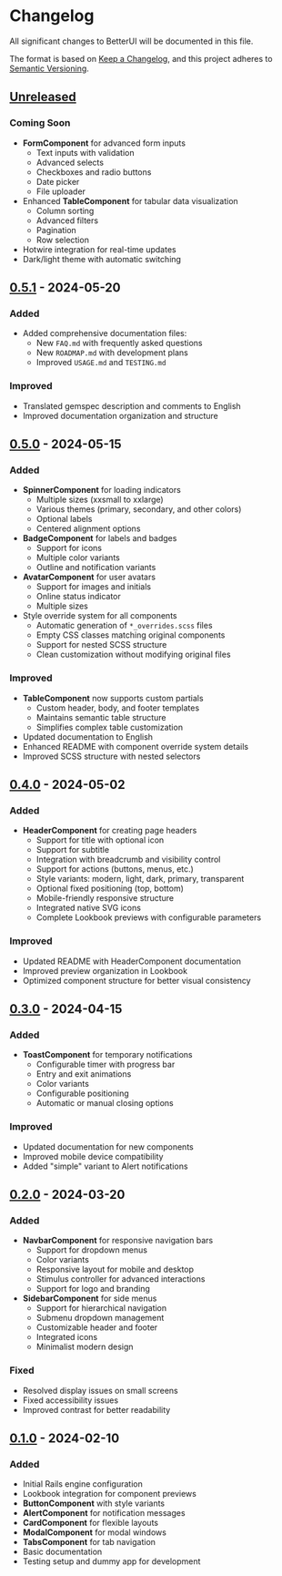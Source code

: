 # Changelog

All significant changes to BetterUI will be documented in this file.

The format is based on [Keep a Changelog](https://keepachangelog.com/en/1.0.0/),
and this project adheres to [Semantic Versioning](https://semver.org/spec/v2.0.0.html).

## [Unreleased]

### Coming Soon
- **FormComponent** for advanced form inputs
  - Text inputs with validation
  - Advanced selects
  - Checkboxes and radio buttons
  - Date picker
  - File uploader
- Enhanced **TableComponent** for tabular data visualization
  - Column sorting
  - Advanced filters
  - Pagination
  - Row selection
- Hotwire integration for real-time updates
- Dark/light theme with automatic switching

## [0.5.1] - 2024-05-20

### Added
- Added comprehensive documentation files:
  - New `FAQ.md` with frequently asked questions
  - New `ROADMAP.md` with development plans
  - Improved `USAGE.md` and `TESTING.md`

### Improved
- Translated gemspec description and comments to English
- Improved documentation organization and structure

## [0.5.0] - 2024-05-15

### Added
- **SpinnerComponent** for loading indicators
  - Multiple sizes (xxsmall to xxlarge)
  - Various themes (primary, secondary, and other colors)
  - Optional labels
  - Centered alignment options
- **BadgeComponent** for labels and badges
  - Support for icons
  - Multiple color variants
  - Outline and notification variants
- **AvatarComponent** for user avatars
  - Support for images and initials
  - Online status indicator
  - Multiple sizes
- Style override system for all components
  - Automatic generation of `*_overrides.scss` files
  - Empty CSS classes matching original components
  - Support for nested SCSS structure
  - Clean customization without modifying original files

### Improved
- **TableComponent** now supports custom partials
  - Custom header, body, and footer templates
  - Maintains semantic table structure
  - Simplifies complex table customization
- Updated documentation to English
- Enhanced README with component override system details
- Improved SCSS structure with nested selectors

## [0.4.0] - 2024-05-02

### Added
- **HeaderComponent** for creating page headers
  - Support for title with optional icon
  - Support for subtitle
  - Integration with breadcrumb and visibility control
  - Support for actions (buttons, menus, etc.)
  - Style variants: modern, light, dark, primary, transparent
  - Optional fixed positioning (top, bottom)
  - Mobile-friendly responsive structure
  - Integrated native SVG icons
  - Complete Lookbook previews with configurable parameters

### Improved
- Updated README with HeaderComponent documentation
- Improved preview organization in Lookbook
- Optimized component structure for better visual consistency

## [0.3.0] - 2024-04-15

### Added
- **ToastComponent** for temporary notifications
  - Configurable timer with progress bar
  - Entry and exit animations
  - Color variants
  - Configurable positioning
  - Automatic or manual closing options

### Improved
- Updated documentation for new components
- Improved mobile device compatibility
- Added "simple" variant to Alert notifications

## [0.2.0] - 2024-03-20

### Added
- **NavbarComponent** for responsive navigation bars
  - Support for dropdown menus
  - Color variants
  - Responsive layout for mobile and desktop
  - Stimulus controller for advanced interactions
  - Support for logo and branding
- **SidebarComponent** for side menus
  - Support for hierarchical navigation
  - Submenu dropdown management
  - Customizable header and footer
  - Integrated icons
  - Minimalist modern design

### Fixed
- Resolved display issues on small screens
- Fixed accessibility issues
- Improved contrast for better readability

## [0.1.0] - 2024-02-10

### Added
- Initial Rails engine configuration
- Lookbook integration for component previews
- **ButtonComponent** with style variants
- **AlertComponent** for notification messages
- **CardComponent** for flexible layouts
- **ModalComponent** for modal windows
- **TabsComponent** for tab navigation
- Basic documentation
- Testing setup and dummy app for development

[Unreleased]: https://github.com/alessiobussolari/better_ui/compare/v0.5.1...HEAD
[0.5.1]: https://github.com/alessiobussolari/better_ui/compare/v0.5.0...v0.5.1
[0.5.0]: https://github.com/alessiobussolari/better_ui/compare/v0.4.0...v0.5.0
[0.4.0]: https://github.com/alessiobussolari/better_ui/compare/v0.3.0...v0.4.0
[0.3.0]: https://github.com/alessiobussolari/better_ui/compare/v0.2.0...v0.3.0
[0.2.0]: https://github.com/alessiobussolari/better_ui/compare/v0.1.0...v0.2.0
[0.1.0]: https://github.com/alessiobussolari/better_ui/releases/tag/v0.1.0 